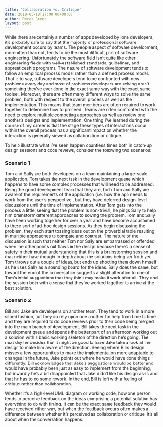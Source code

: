 ```yaml
---
title: 'Collaboration vs. Critique'
date: 2018-05-18T17:00:00+00:00
author: Derek Greer
layout: post
---
```


  While there are certainly a number of apps developed by lone developers, it’s probably safe to say that the majority of professional software development occurs by teams.  The people aspect of software development, more often than not, tends to be the most difficult part of software engineering.  Unfortunately the software field isn’t quite like other engineering fields with well-established standards, guidelines, and apprenticeship programs.  The nature of software development tends to follow an empirical process model rather than a defined process model.  That is to say, software developers tend to be confronted with new problems every day and most of problems developers are solving aren’t something they’ve ever done in the exact same way with the exact same toolset.  Moreover, there are often many different ways to solve the same problem, both with respect to the overall process as well as the implementation.  This means that team members are often required to work together to determine how to proceed.  Teams are often confronted with the need to explore multiple competing approaches as well as review one another’s designs and implementation.  One thing I’ve learned during the course of my career is that the stage these types of interactions occur within the overall process has a significant impact on whether the interaction is generally viewed as collaboration or critique.

  
  To help illustrate what I’ve seen happen countless times both in catch-up design sessions and code reviews, consider the following two scenarios:

### Scenario 1
Tom and Sally are both developers on a team maintaining a large-scale application.  Tom takes the next task in the development queue which happens to have some complex processes that will need to be addressed.  Being the good development team that they are, both Tom and Sally are aware of the requirements of the application (i.e. how the app needs to work from the user’s perspective), but they have deferred design-level discussions until the time of implementation.  After Tom gets into the process a little, seeing that the problem is non-trivial, he pings Sally to help him brainstorm different approaches to solving the problem.  Tom and Sally have been working together for over a year and have become accustomed to these sort of ad-hoc design sessions.  As they begin discussing the problem, they each start tossing ideas out on the proverbial table resulting in multiple approaches to compare and contrast.  The nature of the discussion is such that neither Tom nor Sally are embarrassed or offended when the other points out flaws in the design because there’s a sense of safety in their mutual understanding that this is a brainstorming session and that neither have thought in depth about the solutions being set froth yet.  Tom throws out a couple of ideas, but ends up shooting them down himself as he uses Sally as a sounding board for the ideas.  Sally does the same, but toward the end of the conversation suggests a slight alteration to one of Tom’s initial suggestions that they think may make it work after all.  They end the session both with a sense that they’ve worked together to arrive at the best solution.

### Scenario 2
Bill and Jake are developers on another team.  They tend to work in a more siloed fashion, but they do rely upon one another for help from time to time and they are required to do code reviews prior to their code being merged into the main branch of development.  Bill takes the next task in the development queue and spends the better part of an afternoon working out a solution with a basic working skeleton of the direction he’s going.  The next day he decides that it might be good to have Jake take a look at the design to make him aware of the direction.  Seeing where Bill’s design misses a few opportunities to make the implementation more adaptable to changes in the future, Jake points out where he would have done things differently.  Bill acknowledges that Jake’s suggestions would be better and would have probably been just as easy to implement from the beginning, but inwardly he’s a bit disappointed that Jake didn’t like his design as-is and that he has to do some rework.  In the end, Bill is left with a feeling of critique rather than collaboration.

Whether it’s a high-level UML diagram or working code, how one person tends to perceive feedback on the ideas comprising a potential solution has everything to do with timing. It can be the exact same feedback they would have received either way, but when the feedback occurs often makes a difference between whether it’s perceived as collaboration or critique.  It’s all about when the conversation happens.

